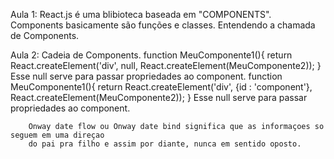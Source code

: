 Aula 1: React.js é uma blibioteca baseada em "COMPONENTS". Components basicamente são funções e classes.
Entendendo a chamada de Components.

Aula 2: Cadeia de Components.
function MeuComponente1(){
            return React.createElement('div', null,  React.createElement(MeuComponente2));
        }                      Esse null serve para passar propriedades ao component.
        function MeuComponente1(){
            return React.createElement('div', {id : 'component'},  React.createElement(MeuComponente2));
        }                      Esse null serve para passar propriedades ao component.

        Onway date flow ou Onway date bind significa que as informaçoes so seguem em uma direçao
        do pai pra filho e assim por diante, nunca em sentido oposto.